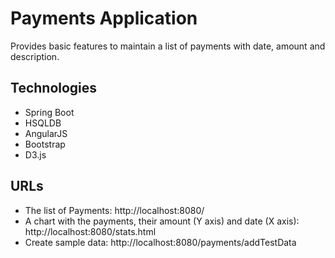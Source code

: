 # Payments Application
Provides basic features to maintain a list of payments with date, amount and description.

## Technologies
- Spring Boot
- HSQLDB
- AngularJS
- Bootstrap
- D3.js

## URLs
- The list of Payments: http://localhost:8080/
- A chart with the payments, their amount (Y axis) and date (X axis): http://localhost:8080/stats.html
- Create sample data: http://localhost:8080/payments/addTestData

